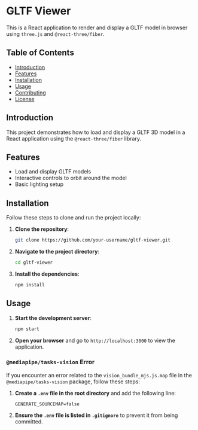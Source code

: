# GLTF Viewer

This is a React application to render and display a GLTF model in browser using `three.js` and `@react-three/fiber`.

## Table of Contents

- [Introduction](#introduction)
- [Features](#features)
- [Installation](#installation)
- [Usage](#usage)
- [Contributing](#contributing)
- [License](#license)

## Introduction

This project demonstrates how to load and display a GLTF 3D model in a React application using the `@react-three/fiber` library.

## Features

- Load and display GLTF models
- Interactive controls to orbit around the model
- Basic lighting setup

## Installation

Follow these steps to clone and run the project locally:

1. **Clone the repository**:

    ```bash
    git clone https://github.com/your-username/gltf-viewer.git
    ```

2. **Navigate to the project directory**:

    ```bash
    cd gltf-viewer
    ```

3. **Install the dependencies**:

    ```bash
    npm install
    ```

## Usage

1. **Start the development server**:

    ```bash
    npm start
    ```

2. **Open your browser** and go to `http://localhost:3000` to view the application.

### `@mediapipe/tasks-vision` Error

If you encounter an error related to the `vision_bundle_mjs.js.map` file in the `@mediapipe/tasks-vision` package, follow these steps:

1. **Create a `.env` file in the root directory** and add the following line:

    ```plaintext
    GENERATE_SOURCEMAP=false
    ```

2. **Ensure the `.env` file is listed in `.gitignore`** to prevent it from being committed.

